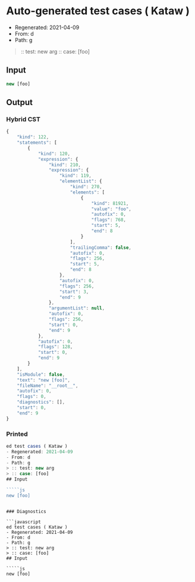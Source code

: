 # Auto-generated test cases ( Kataw )
- Regenerated: 2021-04-09
- From: d
- Path: g
> :: test: new arg
> :: case: [foo]
## Input

`````js
new [foo]
`````

## Output

### Hybrid CST

```javascript
{
    "kind": 122,
    "statements": [
        {
            "kind": 120,
            "expression": {
                "kind": 210,
                "expression": {
                    "kind": 119,
                    "elementList": {
                        "kind": 270,
                        "elements": [
                            {
                                "kind": 81921,
                                "value": "foo",
                                "autofix": 0,
                                "flags": 768,
                                "start": 5,
                                "end": 8
                            }
                        ],
                        "trailingComma": false,
                        "autofix": 0,
                        "flags": 256,
                        "start": 5,
                        "end": 8
                    },
                    "autofix": 0,
                    "flags": 256,
                    "start": 3,
                    "end": 9
                },
                "argumentList": null,
                "autofix": 0,
                "flags": 256,
                "start": 0,
                "end": 9
            },
            "autofix": 0,
            "flags": 128,
            "start": 0,
            "end": 9
        }
    ],
    "isModule": false,
    "text": "new [foo]",
    "fileName": "__root__",
    "autofix": 0,
    "flags": 0,
    "diagnostics": [],
    "start": 0,
    "end": 9
}
```

### Printed

```javascript
ed test cases ( Kataw )
- Regenerated: 2021-04-09
- From: d
- Path: g
> :: test: new arg
> :: case: [foo]
## Input

`````js
new [foo]
`````
```

### Diagnostics

```javascript
ed test cases ( Kataw )
- Regenerated: 2021-04-09
- From: d
- Path: g
> :: test: new arg
> :: case: [foo]
## Input

`````js
new [foo]
`````
```

